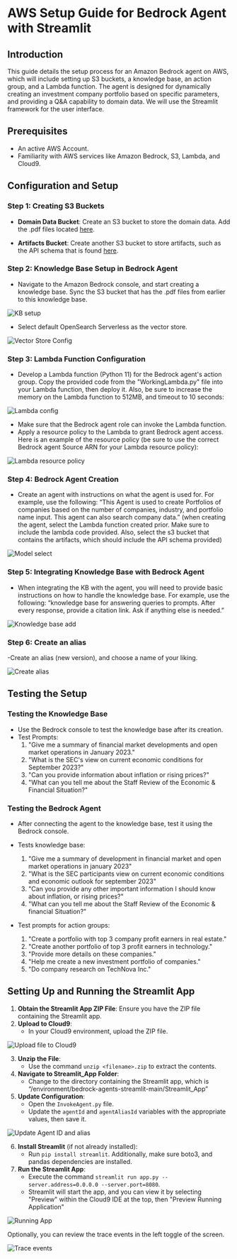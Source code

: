 
# AWS Setup Guide for Bedrock Agent with Streamlit

## Introduction
This guide details the setup process for an Amazon Bedrock agent on AWS, which will include setting up S3 buckets, a knowledge base, an action group, and a Lambda function. The agent is designed for dynamically creating an investment company portfolio based on specific parameters, and providing a Q&A capability to domain data. We will use the Streamlit framework for the user interface.

## Prerequisites
- An active AWS Account.
- Familiarity with AWS services like Amazon Bedrock, S3, Lambda, and Cloud9.

## Configuration and Setup

### Step 1: Creating S3 Buckets
- **Domain Data Bucket**: Create an S3 bucket to store the domain data. Add the .pdf files located [here](https://github.com/jossai87/bedrock-agents-streamlit/tree/main/s3Docs).

- **Artifacts Bucket**: Create another S3 bucket to store artifacts, such as the API schema that is found [here](https://github.com/jossai87/bedrock-agents-streamlit/blob/main/WorkingSchema.json).


### Step 2: Knowledge Base Setup in Bedrock Agent
- Navigate to the Amazon Bedrock console, and start creating a knowledge base. Sync the S3 bucket that has the .pdf files from earlier to this knowledge base.

![KB setup](Streamlit_App/images/KB_setup.png)

- Select default OpenSearch Serverless as the vector store.
 
![Vector Store Config](Streamlit_App/images/vector_store_config.png)


### Step 3: Lambda Function Configuration
- Develop a Lambda function (Python 11) for the Bedrock agent's action group. Copy the provided code from the "WorkingLambda.py" file into your Lambda function, then deploy it. Also, be sure to increase the memory on the Lambda function to 512MB, and timeout to 10 seconds: 

![Lambda config](Streamlit_App/images/lambda_config.png)

- Make sure that the Bedrock agent role can invoke the Lambda function.
- Apply a resource policy to the Lambda to grant Bedrock agent access. Here is an example of the resource policy (be sure to use the correct Bedrock agent Source ARN for your Lambda resource policy):  

![Lambda resource policy](Streamlit_App/images/lambda_resource_policy.png)

### Step 4: Bedrock Agent Creation
- Create an agent with instructions on what the agent is used for. For example, use the following: “This Agent is used to create Portfolios of companies based on the number of companies, industry, and portfolio name input. This agent can also search company data.” (when creating the agent, select the Lambda function created prior. Make sure to include the lambda code provided. Also, select the s3 bucket that contains the artifacts, which should include the API schema provided)
 
![Model select](Streamlit_App/images/select_model.png)

### Step 5: Integrating Knowledge Base with Bedrock Agent
- When integrating the KB with the agent, you will need to provide basic instructions on how to handle the knowledge base. For example, use the following: “knowledge base for answering queries to prompts. After every response, provide a citation link. Ask if anything else is needed.”
 
![Knowledge base add](Streamlit_App/images/add_knowledge_base.png)

### Step 6: Create an alias
-Create an alias (new version), and choose a name of your liking. 
 
![Create alias](Streamlit_App/images/create_alias.png)

## Testing the Setup
### Testing the Knowledge Base
- Use the Bedrock console to test the knowledge base after its creation.
- Test Prompts:
  1. "Give me a summary of financial market developments and open market operations in January 2023."
  2. "What is the SEC's view on current economic conditions for September 2023?"
  3. "Can you provide information about inflation or rising prices?"
  4. "What can you tell me about the Staff Review of the Economic & Financial Situation?"

### Testing the Bedrock Agent
- After connecting the agent to the knowledge base, test it using the Bedrock console.

- Tests knowledge base:
    1. "Give me a summary of development in financial market and open market operations in january 2023"
    2. "What is the SEC participants view on current economic conditions and economic outlook for september 2023"
    3. "Can you provide any other important information I should know about inflation, or rising prices?"
    4. "What can you tell me about the Staff Review of the Economic & financial Situation?"

- Test prompts for action groups:
    1. "Create a portfolio with top 3 company profit earners in real estate."
    2. "Create another portfolio of top 3 profit earners in technology."
    3. "Provide more details on these companies."
    4. "Help me create a new investment portfolio of companies."
    5. "Do company research on TechNova Inc."

## Setting Up and Running the Streamlit App
1. **Obtain the Streamlit App ZIP File**: Ensure you have the ZIP file containing the Streamlit app.
2. **Upload to Cloud9**:
   - In your Cloud9 environment, upload the ZIP file.

![Upload file to Cloud9](Streamlit_App/images/upload_file_cloud9.png)

3. **Unzip the File**:
   - Use the command `unzip <filename>.zip` to extract the contents.
4. **Navigate to Streamlit_App Folder**:
   - Change to the directory containing the Streamlit app, which is “/environment/bedrock-agents-streamlit-main/Streamlit_App”
5. **Update Configuration**:
   - Open the `InvokeAgent.py` file.
   - Update the `agentId` and `agentAliasId` variables with the appropriate values, then save it.

![Update Agent ID and alias](Streamlit_App/images/update_agentId_and_alias.png)

6. **Install Streamlit** (if not already installed):
   - Run `pip install streamlit`. Additionally, make sure boto3, and pandas dependencies are installed.
7. **Run the Streamlit App**:
   - Execute the command `streamlit run app.py --server.address=0.0.0.0 --server.port=8080`.
   - Streamlit will start the app, and you can view it by selecting "Preview" within the Cloud9 IDE at the top, then "Preview Running Application"

![Running App ](Streamlit_App/images/running_app.png)

Optionally, you can review the trace events in the left toggle of the screen.

![Trace events ](Streamlit_App/images/trace_events.png)


